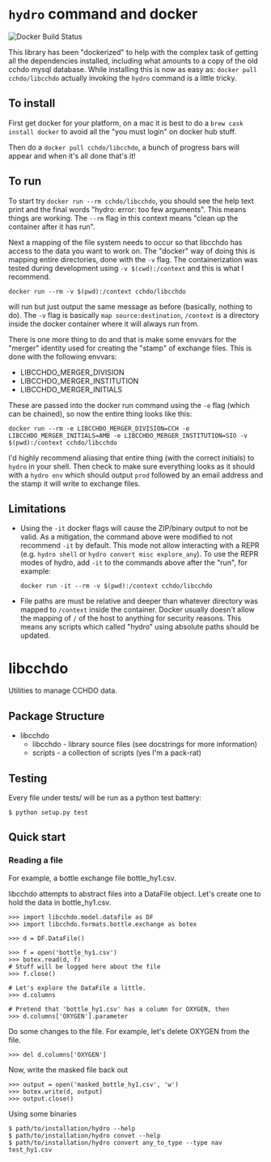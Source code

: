 # `hydro` command and docker
![Docker Build Status](https://img.shields.io/docker/build/cchdo/libcchdo)

This library has been "dockerized" to help with the complex task of
getting all the dependencies installed, including what amounts to a copy
of the old cchdo mysql database. While installing this is now as easy
as: `docker pull cchdo/libcchdo` actually invoking the `hydro` command
is a little tricky.

## To install

First get docker for your platform, on a mac it is best to do a `brew
cask install docker` to avoid all the "you must login" on docker hub
stuff.

Then do a `docker pull cchdo/libcchdo`, a bunch of progress bars will
appear and when it's all done that's it\!

## To run

To start try `docker run --rm cchdo/libcchdo`, you should see the
help text print and the final words "hydro: error: too few arguments".
This means things are working. The `--rm` flag in this context means
"clean up the container after it has run". 

Next a mapping of the file system needs to occur so that libcchdo has
access to the data you want to work on. The "docker" way of doing this
is mapping entire directories, done with the `-v` flag. The
containerization was tested during development using `-v
$(cwd):/context` and this is what I recommend.

`docker run --rm -v $(pwd):/context cchdo/libcchdo`

will run but just output the same message as before (basically, nothing
to do). The `-v` flag is basically `map source:destination`, `/context`
is a directory inside the docker container where it will always run
from.

There is one more thing to do and that is make some envvars for the
"merger" identity used for creating the "stamp" of exchange files. This
is done with the following envvars:

  - LIBCCHDO\_MERGER\_DIVISION
  - LIBCCHDO\_MERGER\_INSTITUTION
  - LIBCCHDO\_MERGER\_INITIALS

These are passed into the docker run command using the `-e` flag (which
can be chained), so now the entire thing looks like this:

`docker run --rm -e LIBCCHDO_MERGER_DIVISION=CCH -e LIBCCHDO_MERGER_INITIALS=AMB -e LIBCCHDO_MERGER_INSTITUTION=SIO -v $(pwd):/context cchdo/libcchdo`

I'd highly recommend aliasing that entire thing (with the correct
initials) to `hydro` in your shell. Then
check to make sure everything looks as it should with a
`hydro env` which should output
`prod` followed by an email address and the
stamp it will write to exchange files.

## Limitations

* Using the `-it` docker flags will cause the ZIP/binary output to not be valid.
  As a mitigation, the command above were modified to not recommend `-it` by default.
  This mode not allow interacting with a REPR (e.g. `hydro shell` or `hydro convert misc explore_any`).
  To use the REPR modes of hydro, add `-it` to the commands above after the "run", for example:

  `docker run -it --rm -v $(pwd):/context cchdo/libcchdo`

*  File paths are must be relative and deeper than whatever directory
   was mapped to `/context` inside the container. Docker usually doesn't
   allow the mapping of `/` of the host to
   anything for security reasons. This means any scripts which called
   "hydro" using absolute paths should be updated.

# libcchdo

Utilities to manage CCHDO data.

## Package Structure

  - libcchdo
      - libcchdo - library source files (see docstrings for more
        information)
      - scripts - a collection of scripts (yes I'm a pack-rat)

## Testing

Every file under tests/ will be run as a python test battery:

    $ python setup.py test

## Quick start

### Reading a file

For example, a bottle exchange file
<span class="title-ref">bottle\_hy1.csv</span>.

libcchdo attempts to abstract files into a DataFile object. Let's create
one to hold the data in <span class="title-ref">bottle\_hy1.csv</span>.

    >>> import libcchdo.model.datafile as DF
    >>> import libcchdo.formats.bottle.exchange as botex
    
    >>> d = DF.DataFile()
    
    >>> f = open('bottle_hy1.csv')
    >>> botex.read(d, f)
    # Stuff will be logged here about the file
    >>> f.close()
    
    # Let's explore the DataFile a little.
    >>> d.columns
    
    # Pretend that 'bottle_hy1.csv' has a column for OXYGEN, then
    >>> d.columns['OXYGEN'].parameter

Do some changes to the file. For example, let's delete OXYGEN from the
file.

    >>> del d.columns['OXYGEN']

Now, write the masked file back out

    >>> output = open('masked_bottle_hy1.csv', 'w')
    >>> botex.write(d, output)
    >>> output.close()

Using some binaries

    $ path/to/installation/hydro --help
    $ path/to/installation/hydro convet --help
    $ path/to/installation/hydro convert any_to_type --type nav test_hy1.csv
